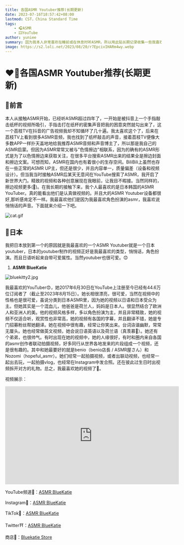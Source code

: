 ```yaml
---
title: 各国ASMR Youtuber推荐(长期更新)
date: 2023-07-16T18:57:42+08:00
lastmod: CST，China Standard Time
tags: 
    - 🎧ASMR
    - 🎞️YouTube
author: yuniee
summary: 因为我本人非常喜欢在睡前或在休息时听ASMR，所以用此贴长期记录收集一些我喜欢的来自世界各地的ASMR youtuber。
image: https://s2.loli.net/2023/08/20/r7EpcivIHARm4wy.webp
---
```


# ❤️‍🔥各国ASMR Youtuber推荐(长期更新)



## 🫧前言

本人从接触ASMR开始，已经听ASMR超过四年了，一开始是被抖音上一个手指敲击纸杯的视频所吸引，手指击打在纸杯的密集声音把我的困意突然就勾出来了，这一个荔枝TV在抖音的广告视频我却不知循环了几十遍。我太喜欢这个了，后来在荔枝TV上看到很多ASMR音频，我也找到了纸杯敲击的声音，接着荔枝TV便像大多数APP一样扑天盖地地给我推荐ASMR音频和声音博主了，所以那是我自己的ASMR启蒙。但因为ASMR常常又被与"色情擦边"相联系，因为的确有的ASMR形式是为了以色情擦边来获取关注，在很多平台搜索ASMR出来的结果全是擦边封面和擦边文案。可想而知，ASMR在国内也有着很小的生存空间。BiliBili上虽然也存在一些正常的ASMR UP主，但还是很少，并且内容单一，质量偏差（设备和视频设计）。但当我当时接触ASMR后某天无意间在YouTube搜索了ASMR，我开启了新世界大门。精致的视频和各种创意展现在我眼前，让我目不暇接。当然同样的，擦边视频更多(🙈)。在我长期的接触下来，我个人最喜欢的是日本韩国的ASMR YouTuber。真的能看出他们是认真做视频的。并且大的ASMR Youtuber设备都很好,那听感肯定不一样。我最喜欢他们是因为我最喜欢角色扮演的asmr，我喜欢说悄悄话的声音。下面就来介绍一下吧。

![cat.gif](https://demo.chevereto.com/images/2022/11/07/cat.gif)

## 👘日本

我把日本放到第一个的原因就是我最喜欢的一个ASMR Youtuber就是一个日本youtuber，日本的youtuber制作的视频正好是我最喜欢的类型，悄悄话，角色扮演。而且日语听起来自带可爱属性。当然youtuber也很可爱。😊



1. **ASMR BlueKatie** 

![bluekitty2.jpg](https://s2.loli.net/2023/08/20/n61BI4xbv5HCSiA.jpg)

我最喜欢的YouTuber😍，她2017年6月30日在YouTube上注册至今已经有44.6万位订阅者了（截止至2023年8月15日）。她长相很漂亮，很可爱，当然在视频中的性格也是很可爱，虽说分类到日本ASMR里，因为她的视频以日语和日本受众为主。但她其实是一个混血儿，他爸爸是荷兰人，妈妈是日本人。很显然结合了欧洲人和亚洲人的美。他的视频风格多样，多以角色扮演为主，并且非常精致，她的视频不仅适合听，观赏性也非常高，她的视频有各国的字幕，并且翻译不错，她是专门招募粉丝帮她翻译。她在视频中很有趣，经常让你笑出来。台词诙谐幽默，常常无厘头。她也经常做英文视频，她会说日语英语以及荷兰语（真羡慕🥹）。她还有个弟弟，也很帅气。有时出现在她的视频中，她的人缘很好，有时和圈内来自各国的asmr创作者联动拍摄视频，好多同行从世界各地发来的片段组成一个视频，还是很有趣的。其中和她最要好的就是benio（benio店長 / ASMR屋さん）和Nozomi（hopeful_asmr）。她们经常一起拍摄视频，或者出联动视频，也经常一起出去玩，一起拍摄vlog，也经常在Instagram中发合照。还在彼此过生日时出视频拆开对方的礼物。总之，我最喜欢她的视频了👻。

视频展示：

<iframe width="560" height="315" id="youtube_iframe" src="https://youtu.be/ADBJfar-Qvk?si=9NZDgIsd8tNr0fZF?feature=oembed&enablejsapi=1&origin=https://safe.txmblr.com&wmode=opaque" frameborder="0" allow="accelerometer; encrypted-media; gyroscope; picture-in-picture" allowfullscreen></iframe>





YouTube频道🍡：[ASMR BlueKatie ](https://www.youtube.com/@ASMRBlueKatie/featured)

Instagram🎀：[ASMR BlueKatie ](https://www.instagram.com/asmrbluekatie/)

TikTok🍣：[ASMR BlueKatie](https://www.youtube.com/redirect?event=channel_description&redir_token=QUFFLUhqbEVNMS1KVVcweHJUNUVTdzRXUTk2T2dRR0hZUXxBQ3Jtc0ttQ1NyNGRkam0wRUliTk1fSE1hMGVKOEpYMXNGQ0FQbUdmbE5xSVpFNWsxZzQ1NnlkVTFHSWRrY01uYmo2c3lGRWpwSHdvcUtCQWw3Zm5vVU56akdXWTRUS3lmRVhIRnctdmJRZVd3b0xNLVNQU0djSQ&q=https%3A%2F%2Fwww.tiktok.com%2F%40asmrbluekatie%3Flang%3Den)

Twitter⛩️：[ASMR BlueKatie](https://twitter.com/ASMRBluekatie)

商店🏪：[Bluekatie Store](https://bluekatie.store/)

